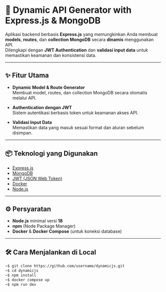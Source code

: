 # 🚀 Dynamic API Generator with Express.js & MongoDB

Aplikasi backend berbasis **Express.js** yang memungkinkan Anda membuat **models**, **routes**, dan **collection MongoDB** secara **dinamis** menggunakan API.  
Dilengkapi dengan **JWT Authentication** dan **validasi input data** untuk memastikan keamanan dan konsistensi data.

---

## ✨ Fitur Utama

- **Dynamic Model & Route Generator**  
  Membuat model, routes, dan collection MongoDB secara otomatis melalui API.

- **Authentication dengan JWT**  
  Sistem autentikasi berbasis token untuk keamanan akses API.

- **Validasi Input Data**  
  Memastikan data yang masuk sesuai format dan aturan sebelum disimpan.

---

## 📦 Teknologi yang Digunakan

- [Express.js](https://expressjs.com/)
- [MongoDB](https://www.mongodb.com/)
- [JWT (JSON Web Token)](https://jwt.io/)
- [Docker](https://www.docker.com/)
- [Node.js](https://nodejs.org/)

---

## ⚙️ Persyaratan

- **Node.js** minimal versi **18**
- **npm** (Node Package Manager)
- **Docker** & **Docker Compose** (untuk koneksi database)

---

## 🛠 Cara Menjalankan di Local

   ```bash
   ~$ git clone https://github.com/username/dynamicjs.git
   ~$ cd dynamicjs
   ~$ npm install
   ~$ docker compose up
   ~$ npm run dev
